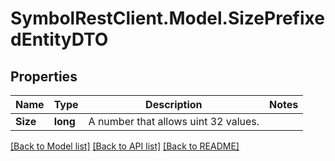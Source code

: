 # SymbolRestClient.Model.SizePrefixedEntityDTO

## Properties

Name | Type | Description | Notes
------------ | ------------- | ------------- | -------------
**Size** | **long** | A number that allows uint 32 values. | 

[[Back to Model list]](../README.md#documentation-for-models) [[Back to API list]](../README.md#documentation-for-api-endpoints) [[Back to README]](../README.md)

